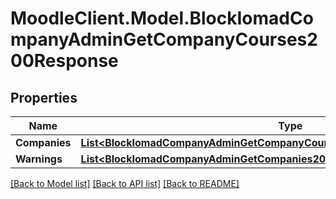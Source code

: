 # MoodleClient.Model.BlockIomadCompanyAdminGetCompanyCourses200Response

## Properties

Name | Type | Description | Notes
------------ | ------------- | ------------- | -------------
**Companies** | [**List&lt;BlockIomadCompanyAdminGetCompanyCourses200ResponseCompaniesInner&gt;**](BlockIomadCompanyAdminGetCompanyCourses200ResponseCompaniesInner.md) |  | 
**Warnings** | [**List&lt;BlockIomadCompanyAdminGetCompanies200ResponseWarningsInner&gt;**](BlockIomadCompanyAdminGetCompanies200ResponseWarningsInner.md) |  | [optional] 

[[Back to Model list]](../README.md#documentation-for-models) [[Back to API list]](../README.md#documentation-for-api-endpoints) [[Back to README]](../README.md)

